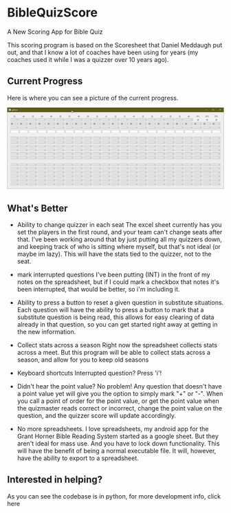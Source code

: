 # BibleQuizScore
A New Scoring App for Bible Quiz

This scoring program is based on the Scoresheet that Daniel Meddaugh put out, and that I know a lot of coaches have been using for years (my coaches used it while I was a quizzer over 10 years ago). 

## Current Progress
Here is where you can see a picture of the current progress. 

![Current Progress](currentProgress.png)


## What's Better

* Ability to change quizzer in each seat
The excel sheet currently has you set the players in the first round, and your team can't change seats after that. I've been working around that by just putting all my quizzers down, and keeping track of who is sitting where myself, but that's not ideal (or maybe im lazy). This will have the stats tied to the quizzer, not to the seat. 

* mark interrupted questions
I've been putting (INT) in the front of my notes on the spreadsheet, but if I could mark a checkbox that notes it's been interrupted, that would be better, so i'm including it. 

* Ability to press a button to reset a given question in substitute situations.
Each question will have the ability to press a button to mark that a substitute question is being read, this allows for easy clearing of data already in that question, so you can get started right away at getting in the new information. 

* Collect stats across a season
Right now the spreadsheet collects stats across a meet. But this program will be able to collect stats across a season, and allow for you to keep old seasons

* Keyboard shortcuts
Interrupted question? Press 'i'!

* Didn't hear the point value? No problem!
Any question that doesn't have a point value yet will give you the option to simply mark "+" or "-". When you call a point of order for the point value, or get the point value when the quizmaster reads correct or incorrect, change the point value on the question, and the quizzer score will update accordingly. 

* No more spreadsheets.
I love spreadsheets, my android app for the Grant Horner Bible Reading System started as a google sheet. But they aren't ideal for mass use. And you have to lock down functionality. This will have the benefit of being a normal executable file. It will, however, have the ability to export to a spreadsheet. 

## Interested in helping? 
As you can see the codebase is in python, for more development info, click here
